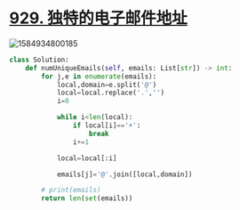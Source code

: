 # [929. 独特的电子邮件地址](https://leetcode-cn.com/problems/unique-email-addresses/)

![1584934800185](C:\Users\75043\AppData\Roaming\Typora\typora-user-images\1584934800185.png)



```python
class Solution:
    def numUniqueEmails(self, emails: List[str]) -> int:
        for j,e in enumerate(emails):
            local,domain=e.split('@')
            local=local.replace('.','')
            i=0

            while i<len(local):
                if local[i]=='+':
                    break
                i+=1

            local=local[:i]

            emails[j]='@'.join([local,domain])

        # print(emails)
        return len(set(emails))
```

